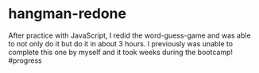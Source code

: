 # hangman-redone
After practice with JavaScript, I redid the word-guess-game and was able to not only do it but do it in about 3 hours. I previously was unable to complete this one by myself and it took weeks during the bootcamp! #progress
